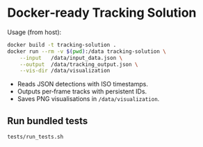 # Docker‑ready Tracking Solution

Usage (from host):

```bash
docker build -t tracking-solution .
docker run --rm -v $(pwd):/data tracking-solution \
    --input   /data/input_data.json \
    --output  /data/tracking_output.json \
    --vis-dir /data/visualization
```

* Reads JSON detections with ISO timestamps.
* Outputs per‑frame tracks with persistent IDs.
* Saves PNG visualisations in `/data/visualization`.

## Run bundled tests
```bash
tests/run_tests.sh
```
